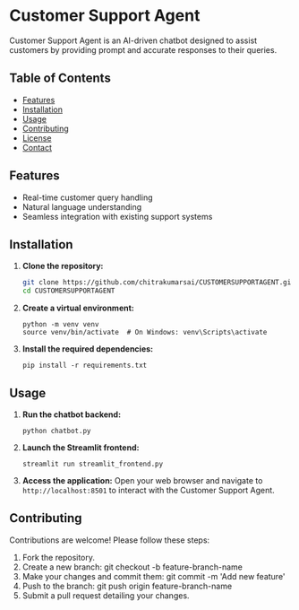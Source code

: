 # Customer Support Agent

Customer Support Agent is an AI-driven chatbot designed to assist customers by providing prompt and accurate responses to their queries.

## Table of Contents

- [Features](#features)
- [Installation](#installation)
- [Usage](#usage)
- [Contributing](#contributing)
- [License](#license)
- [Contact](#contact)

## Features

- Real-time customer query handling
- Natural language understanding
- Seamless integration with existing support systems

## Installation

1. **Clone the repository:**
   ```bash
   git clone https://github.com/chitrakumarsai/CUSTOMERSUPPORTAGENT.git
   cd CUSTOMERSUPPORTAGENT
2. **Create a virtual environment:**
   ```
   python -m venv venv
   source venv/bin/activate  # On Windows: venv\Scripts\activate
   ```
3. **Install the required dependencies:**
   ```
   pip install -r requirements.txt
   ```
## Usage
1. **Run the chatbot backend:**
   ```
   python chatbot.py
   ```
2. **Launch the Streamlit frontend:**
   ```
   streamlit run streamlit_frontend.py
   ```
3. **Access the application:** Open your web browser and navigate to `http://localhost:8501` to interact with the Customer Support Agent.

## Contributing
Contributions are welcome! Please follow these steps:

1. Fork the repository.
2. Create a new branch: git checkout -b feature-branch-name
3. Make your changes and commit them: git commit -m 'Add new feature'
4. Push to the branch: git push origin feature-branch-name
5. Submit a pull request detailing your changes.
